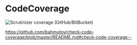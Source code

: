 # CodeCoverage

![Scrutinizer coverage (GitHub/BitBucket)](https://img.shields.io/scrutinizer/coverage/b/venkateswarluc/CodeCoverage)

https://github.com/bahmutov/check-code-coverage/blob/master/README.md#check-code-coverage--
